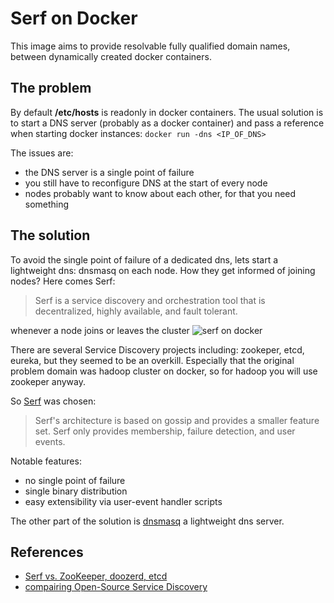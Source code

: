 # Serf on Docker

This image aims to provide resolvable fully qualified domain names,
between dynamically created docker containers.

## The problem

By default **/etc/hosts** is readonly in docker containers. The usual
solution is to start a DNS server (probably as a docker container) and pass
a reference when starting docker instances: `docker run -dns <IP_OF_DNS>`

The issues are:
- the DNS server is a single point of failure
- you still have to reconfigure DNS at the start of every node
- nodes probably want to know about each other, for that you need something

## The solution

To avoid the single point of failure of a dedicated dns, lets start a lightweight
dns: dnsmasq on each node. How they get informed of joining nodes? Here comes
Serf:

> Serf is a service discovery and orchestration tool that is decentralized,
highly available, and fault tolerant.

whenever a node joins or leaves the cluster
![serf on docker](https://s3-eu-west-1.amazonaws.com/sequenceiq/serf-docker.png)

There are several Service Discovery projects including: zookeper, etcd, eureka,
but they seemed to be an overkill. Especially that the original problem domain
was hadoop cluster on docker, so for hadoop you will use zookeper anyway.

So [Serf](http://www.serfdom.io/) was chosen:

> Serf's architecture is based on gossip and provides a smaller feature set.
Serf only provides membership, failure detection, and user events.

Notable features:
 - no single point of failure
 - single binary distribution
 - easy extensibility via user-event handler scripts

The other part of the solution is [dnsmasq](http://www.thekelleys.org.uk/dnsmasq/doc.html)
a lightweight dns server.


## References

 - [Serf vs. ZooKeeper, doozerd, etcd](http://www.serfdom.io/intro/vs-zookeeper.html)
 - [compairing Open-Source Service Discovery](http://jasonwilder.com/blog/2014/02/04/service-discovery-in-the-cloud/)
